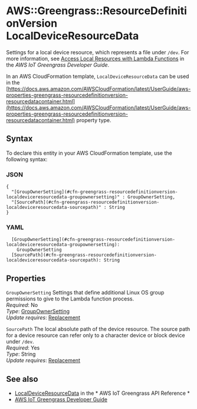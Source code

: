 # AWS::Greengrass::ResourceDefinitionVersion LocalDeviceResourceData<a name="aws-properties-greengrass-resourcedefinitionversion-localdeviceresourcedata"></a>

<a name="aws-properties-greengrass-resourcedefinitionversion-localdeviceresourcedata-description"></a>Settings for a local device resource, which represents a file under `/dev`\. For more information, see [Access Local Resources with Lambda Functions](https://docs.aws.amazon.com/greengrass/latest/developerguide/access-local-resources.html) in the *AWS IoT Greengrass Developer Guide*\.

<a name="aws-properties-greengrass-resourcedefinitionversion-localdeviceresourcedata-inheritance"></a> In an AWS CloudFormation template, `LocalDeviceResourceData` can be used in the [https://docs.aws.amazon.com/AWSCloudFormation/latest/UserGuide/aws-properties-greengrass-resourcedefinitionversion-resourcedatacontainer.html](https://docs.aws.amazon.com/AWSCloudFormation/latest/UserGuide/aws-properties-greengrass-resourcedefinitionversion-resourcedatacontainer.html) property type\.

## Syntax<a name="aws-properties-greengrass-resourcedefinitionversion-localdeviceresourcedata-syntax"></a>

To declare this entity in your AWS CloudFormation template, use the following syntax:

### JSON<a name="aws-properties-greengrass-resourcedefinitionversion-localdeviceresourcedata-syntax.json"></a>

```
{
  "[GroupOwnerSetting](#cfn-greengrass-resourcedefinitionversion-localdeviceresourcedata-groupownersetting)" : GroupOwnerSetting,
  "[SourcePath](#cfn-greengrass-resourcedefinitionversion-localdeviceresourcedata-sourcepath)" : String
}
```

### YAML<a name="aws-properties-greengrass-resourcedefinitionversion-localdeviceresourcedata-syntax.yaml"></a>

```
  [GroupOwnerSetting](#cfn-greengrass-resourcedefinitionversion-localdeviceresourcedata-groupownersetting): 
    GroupOwnerSetting
  [SourcePath](#cfn-greengrass-resourcedefinitionversion-localdeviceresourcedata-sourcepath): String
```

## Properties<a name="aws-properties-greengrass-resourcedefinitionversion-localdeviceresourcedata-properties"></a>

`GroupOwnerSetting`  <a name="cfn-greengrass-resourcedefinitionversion-localdeviceresourcedata-groupownersetting"></a>
Settings that define additional Linux OS group permissions to give to the Lambda function process\.  
*Required*: No  
*Type*: [GroupOwnerSetting](aws-properties-greengrass-resourcedefinitionversion-groupownersetting.md)  
*Update requires*: [Replacement](https://docs.aws.amazon.com/AWSCloudFormation/latest/UserGuide/using-cfn-updating-stacks-update-behaviors.html#update-replacement)

`SourcePath`  <a name="cfn-greengrass-resourcedefinitionversion-localdeviceresourcedata-sourcepath"></a>
The local absolute path of the device resource\. The source path for a device resource can refer only to a character device or block device under `/dev`\.  
*Required*: Yes  
*Type*: String  
*Update requires*: [Replacement](https://docs.aws.amazon.com/AWSCloudFormation/latest/UserGuide/using-cfn-updating-stacks-update-behaviors.html#update-replacement)

## See also<a name="aws-properties-greengrass-resourcedefinitionversion-localdeviceresourcedata--seealso"></a>
+  [LocalDeviceResourceData](https://docs.aws.amazon.com/greengrass/latest/apireference/definitions-localdeviceresourcedata.html) in the * AWS IoT Greengrass API Reference * 
+  [AWS IoT Greengrass Developer Guide](https://docs.aws.amazon.com/greengrass/latest/developerguide/) 